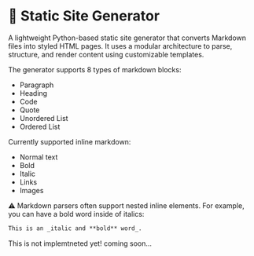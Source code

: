 # 📝 Static Site Generator

A lightweight Python-based static site generator that converts Markdown files into styled HTML pages. It uses a modular architecture to parse, structure, and render content using customizable templates.

The generator supports 8 types of markdown blocks:
- Paragraph
- Heading
- Code
- Quote
- Unordered List
- Ordered List

Currently supported inline markdown:
- Normal text
- Bold
- Italic
- Links
- Images

⚠️ Markdown parsers often support nested inline elements. For example, you can have a bold word inside of italics:
```markdown
This is an _italic and **bold** word_.
```
This is not implemtneted yet! coming soon...
